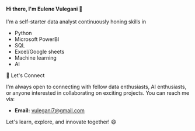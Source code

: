 
#### Hi there, I'm Eulene Vulegani 👋
 I'm a self-starter data analyst continuously honing skills in 
 - Python
 - Microsoft PowerBI
 - SQL
 - Excel/Google sheets
 - Machine learning 
 - AI



🤝 Let's Connect

I'm always open to connecting with fellow data enthusiasts, AI enthusiasts, or anyone interested in collaborating on exciting projects. You can reach me via:

- **Email:** vulegani7@gmail.com

Let's learn, explore, and innovate together! 😄
```
